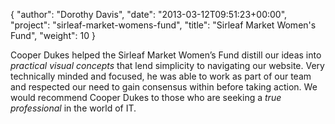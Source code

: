 {
   "author": "Dorothy Davis",
   "date": "2013-03-12T09:51:23+00:00",
   "project": "sirleaf-market-womens-fund",
   "title": "Sirleaf Market Women's Fund",
   "weight": 10
}

Cooper Dukes helped the Sirleaf Market Women’s Fund distill our ideas into _practical visual concepts_ that lend simplicity to navigating our website. Very technically minded and focused, he was able to work as part of our team and respected our need to gain consensus within before taking action. We would recommend Cooper Dukes to those who are seeking a _true professional_ in the world of IT.
